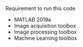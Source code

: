 Requirement to run this code
<ul>
  <li>MATLAB 2019a</li>
  <li>Image acquisition toolbox</li>
  <li>Image processing toolbox</li>
  <li>Machine Learning toolbox</li>
 </ul
